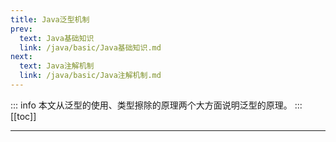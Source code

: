 ```yaml
---
title: Java泛型机制
prev:
  text: Java基础知识
  link: /java/basic/Java基础知识.md
next:
  text: Java注解机制
  link: /java/basic/Java注解机制.md
---
```

::: info
本文从泛型的使用、类型擦除的原理两个大方面说明泛型的原理。
:::
[[toc]]

***